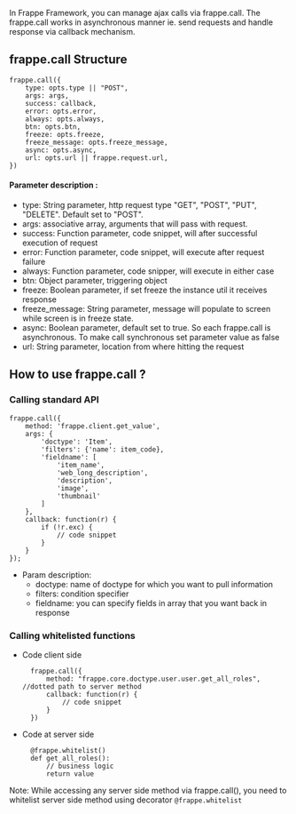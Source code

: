 <!-- add-breadcrumbs -->
In Frappe Framework, you can manage ajax calls via frappe.call. The frappe.call works in asynchronous manner ie. send requests and handle response via callback mechanism.

## frappe.call Structure

	frappe.call({
		type: opts.type || "POST",
		args: args,
		success: callback,
		error: opts.error,
		always: opts.always,
		btn: opts.btn,
		freeze: opts.freeze,
		freeze_message: opts.freeze_message,
		async: opts.async,
		url: opts.url || frappe.request.url,
	})

#### Parameter description :
- type: String parameter, http request type "GET", "POST", "PUT", "DELETE". Default set to "POST".
- args: associative array, arguments that will pass with request.
- success: Function parameter, code snippet, will after successful execution of request
- error: Function parameter, code snippet, will execute after request failure
- always: Function parameter, code snipper, will execute in either case
- btn: Object parameter, triggering object
- freeze: Boolean parameter, if set freeze the instance util it receives response
- freeze_message: String parameter, message will populate to screen while screen is in freeze state.
- async: Boolean parameter, default set to true. So each frappe.call is asynchronous. To make call synchronous set parameter value as false
- url: String parameter, location from where hitting the request


## How to use frappe.call ?

### Calling standard API
	frappe.call({
		method: 'frappe.client.get_value',
		args: {
			'doctype': 'Item',
			'filters': {'name': item_code},
			'fieldname': [
				'item_name',
				'web_long_description',
				'description',
				'image',
				'thumbnail'
			]
		},
		callback: function(r) {
			if (!r.exc) {
				// code snippet
			}
		}
	});
	
- Param description:
	- doctype: name of doctype for which you want to pull information
	- filters: condition specifier
	- fieldname: you can specify fields in array that you want back in response

### Calling whitelisted functions
- Code client side

		frappe.call({
			method: "frappe.core.doctype.user.user.get_all_roles", //dotted path to server method
			callback: function(r) {
				// code snippet
			}
		})

- Code at server side

		@frappe.whitelist()
		def get_all_roles():
			// business logic
			return value

Note: While accessing any server side method via frappe.call(), you need to whitelist server side method using decorator `@frappe.whitelist`

